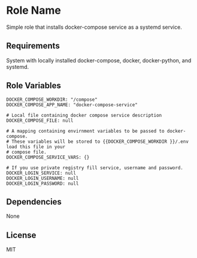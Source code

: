 Role Name
=========

Simple role that installs docker-compose service as a systemd service. 

Requirements
------------

System with locally installed docker-compose, docker, docker-python, and systemd. 

Role Variables
--------------

    DOCKER_COMPOSE_WORKDIR: "/compose"
    DOCKER_COMPOSE_APP_NAME: "docker-compose-service"
    
    # Local file containing docker compose service description
    DOCKER_COMPOSE_FILE: null
    
    # A mapping containing envirnment variables to be passed to docker-compose.
    # These variables will be stored to {{DOCKER_COMPOSE_WORKDIR }}/.env load this file in your
    # compose file. 
    DOCKER_COMPOSE_SERVICE_VARS: {}
    
    # If you use private registry fill service, username and password.
    DOCKER_LOGIN_SERVICE: null
    DOCKER_LOGIN_USERNAME: null
    DOCKER_LOGIN_PASSWORD: null



Dependencies
------------

None

License
-------

MIT
